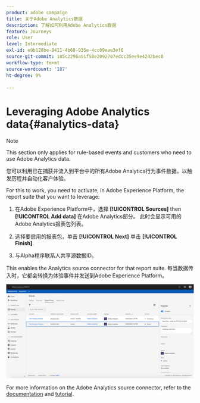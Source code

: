 ```yaml
---
product: adobe campaign
title: 关于Adobe Analytics数据
description: 了解如何利用Adobe Analytics数据
feature: Journeys
role: User
level: Intermediate
exl-id: e9b128be-9411-4b68-935e-4cc09eae3ef6
source-git-commit: 185c2296a51f58e2092787edcc35ee9e4242bec8
workflow-type: tm+mt
source-wordcount: '187'
ht-degree: 9%

---
```


# Leveraging Adobe Analytics data{#analytics-data}

>[!NOTE]
>
>This section only applies for rule-based events and customers who need to use Adobe Analytics data.

您可以利用已在捕获并流入到平台中的所有Adobe Analytics行为事件数据，以触发历程并自动化客户体验。

For this to work, you need to activate, in Adobe Experience Platform, the report suite that you want to leverage:

1. 在Adobe Experience Platform中，选择 **[!UICONTROL Sources]** then **[!UICONTROL Add data]** 在Adobe Analytics部分。 此时会显示可用的Adobe Analytics报表包列表。

1. 选择要启用的报表包，单击 **[!UICONTROL Next]** 单击 **[!UICONTROL Finish]**.

1. 与Alpha程序联系人共享源数据ID。

This enables the Analytics source connector for that report suite. 每当数据传入时，它都会转换为体验事件并发送到Adobe Experience Platform。

![](../assets/alpha-event9.png)

For more information on the Adobe Analytics source connector, refer to the [documentation](https://experienceleague.adobe.com/docs/experience-platform/sources/connectors/adobe-applications/analytics.html?lang=zh-Hans) and [tutorial](https://experienceleague.adobe.com/docs/experience-platform/sources/ui-tutorials/create/adobe-applications/analytics.html?lang=zh-Hans).
